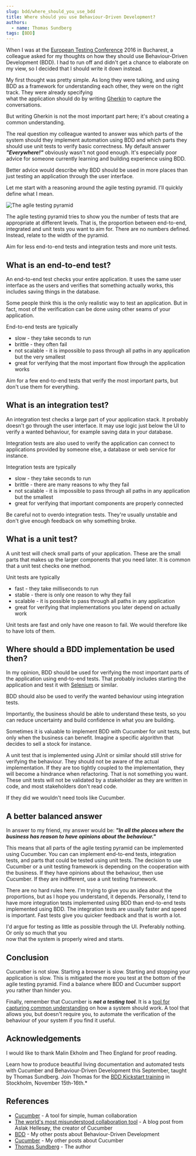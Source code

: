 ```yaml
---
slug: bdd/where_should_you_use_bdd
title: Where should you use Behaviour-Driven Development?
authors:
  - name: Thomas Sundberg
tags: [BDD]
---
```


When I was at the [European Testing Conference](http://europeantestingconference.eu/) 2016 in Bucharest, a colleague asked for my thoughts on how they should use Behaviour-Driven Development (BDD). I had to run off and didn't get a chance to elaborate on my view, so I decided that I should write it down instead.

My first thought was pretty simple. As long they were talking, and using BDD as a framework for understanding each other, they were on the right track. They were already specifying  
what the application should do by writing [Gherkin](https://github.com/cucumber/cucumber/wiki/Gherkin) to capture the conversations.

But writing Gherkin is not the most important part here; it's about creating a common understanding.

<!-- truncate -->

The real question my colleague wanted to answer was which parts of the system should they implement automation using BDD and which parts they should use unit tests to verify basic correctness. My default answer **_"Everywhere!"_** obviously wasn't not good enough. It's especially poor advice for someone currently learning and building experience using BDD.

Better advice would describe why BDD should be used in more places than just testing an application through the user interface.

Let me start with a reasoning around the agile testing pyramid. I'll quickly define what I mean.

![The agile testing pyramid](/img/blog/6f16ebb0a96b50fadb5cce06e6ec76c000f8280451442de0600e5d67d3cdb494.png)

The agile testing pyramid tries to show you the number of tests that are appropriate at different levels. That is, the proportion between end-to-end, integrated and unit tests you want to aim for. There are no numbers defined. Instead, relate to the width of the pyramid.

Aim for less end-to-end tests and integration tests and more unit tests.

## What is an end-to-end test?

An end-to-end test checks your entire application. It uses the same user interface as the users and verifies that something actually works, this includes saving things in the database.

Some people think this is the only realistic way to test an application. But in fact, most of the verification can be done using other seams of your application.

End-to-end tests are typically

-   slow - they take seconds to run
-   brittle - they often fail
-   not scalable - it is impossible to pass through all paths in any application but the very smallest
-   great for verifying that the most important flow through the application works

Aim for a few end-to-end tests that verify the most important parts, but don't use them for everything.

## What is an integration test?

An integration test checks a large part of your application stack. It probably doesn't go through the user interface. It may use logic just below the UI to verify a wanted behaviour, for example saving data in your database.

Integration tests are also used to verify the application can connect to applications provided by someone else, a database or web service for instance.

Integration tests are typically

-   slow - they take seconds to run
-   brittle - there are many reasons to why they fail
-   not scalable - it is impossible to pass through all paths in any application but the smallest
-   great for verifying that important components are properly connected

Be careful not to overdo integration tests. They're usually unstable and don't give enough feedback on why something broke.

## What is a unit test?

A unit test will check small parts of your application. These are the small parts that makes up the larger components that you need later. It is common that a unit test checks one method.

Unit tests are typically

-   fast - they take milliseconds to run
-   stable - there is only one reason to why they fail
-   scalable - it is possible to pass through all paths in any application
-   great for verifying that implementations you later depend on actually work

Unit tests are fast and only have one reason to fail. We would therefore like to have lots of them.

## Where should a BDD implementation be used then?

In my opinion, BDD should be used for verifying the most important parts of the application using end-to-end tests. That probably includes starting the application and test it with [Selenium](http://www.seleniumhq.org) or similar.

BDD should also be used to verify the wanted behaviour using integration tests.

Importantly, the business should be able to understand these tests, so you can reduce uncertainty and build confidence in what you are building.

Sometimes it is valuable to implement BDD with Cucumber for unit tests, but only when the business can benefit. Imagine a specific algorithm that decides to sell a stock for instance.

A unit test that is implemented using JUnit or similar should still strive for verifying the behaviour. They should not be aware of the actual implementation. If they are too tightly coupled to the implementation, they will become a hindrance when refactoring. That is not something you want. These unit tests will not be validated by a stakeholder as they are written in code, and most stakeholders don't read code.

If they did we wouldn't need tools like Cucumber.

## A better balanced answer

In answer to my friend, my answer would be: **_"In all the places where the business has reason to have opinions about the behaviour."_**

This means that all parts of the agile testing pyramid can be implemented using Cucumber. You can can implement end-to-end tests, integration tests, and parts that could be tested using unit tests. The decision to use Cucumber or a unit testing framework is depending on the cooperation with the business. If they have opinions about the behaviour, then use Cucumber. If they are indifferent, use a unit testing framework.

There are no hard rules here. I'm trying to give you an idea about the proportions, but as I hope you understand, it depends. Personally, I tend to have more integration tests implemented using BDD than end-to-end tests implemented using BDD. The integration tests are usually faster and speed is important. Fast tests give you quicker feedback and that is worth a lot.

I'd argue for testing as little as possible through the UI. Preferably nothing. Or only so much that you  
now that the system is properly wired and starts.

## Conclusion

Cucumber is not slow. Starting a browser is slow. Starting and stopping your application is slow. This is mitigated the more you test at the bottom of the agile testing pyramid. Find a balance where BDD and Cucumber support you rather than hinder you.

Finally, remember that Cucumber is **_not a testing tool_**. It is a [tool for capturing common understanding](/blog/the-worlds-most-misunderstood-collaboration-tool) on how a system should work. A tool that allows you, but doesn't require you, to automate the verification of the behaviour of your system if you find it useful.

## Acknowledgements

I would like to thank Malin Ekholm and Theo England for proof reading.

Learn how to produce beautiful living documentation and automated tests with Cucumber and Behaviour-Driven Development this September, taught by Thomas Sundberg. Join Thomas for the [BDD Kickstart training](/events/bdd-kickstart-stockholm-17) in Stockholm, November 15th-16th.\*

## References

-   [Cucumber](/) - A tool for simple, human collaboration
-   [The world's most misunderstood collaboration tool](/blog/2014/03/03/the-worlds-most-misunderstood-collaboration-tool) - A blog post from Aslak Hellesøy, the creator of Cucumber
-   [BDD](http://www.thinkcode.se/blog/category/BDD) - My other posts about Behaviour-Driven Development
-   [Cucumber](http://www.thinkcode.se/blog/category/Cucumber) - My other posts about Cucumber
-   [Thomas Sundberg](http://www.thinkcode.se/blog/about) - The author